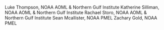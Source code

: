 Luke Thompson, NOAA AOML & Northern Gulf Institute
Katherine Silliman, NOAA AOML & Northern Gulf Institute
Rachael Storo, NOAA AOML & Northern Gulf Institute
Sean Mcallister, NOAA PMEL
Zachary Gold, NOAA PMEL
